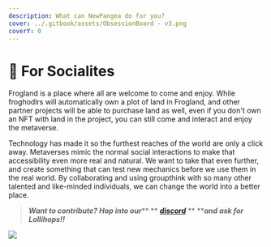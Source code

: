 ```yaml
---
description: What can NewPangea do for you?
cover: ../.gitbook/assets/ObsessionBoard - v3.png
coverY: 0
---
```


# 💃 For Socialites

Frogland is a place where all are welcome to come and enjoy. While froghodlrs will automatically own a plot of land in Frogland, and other partner projects will be able to purchase land as well, even if you don't own an NFT with land in the project, you can still come and interact and enjoy the metaverse.

Technology has made it so the furthest reaches of the world are only a click away. Metaverses mimic the normal social interactions to make that accessibility even more real and natural. We want to take that even further, and create something that can test new mechanics before we use them in the real world. By collaborating and using groupthink with so many other talented and like-minded individuals, we can change the world into a better place.

> _**Want to contribute? Hop into our**_** ** [_**discord**_](https://discord.gg/frogland) ** **_**and ask for Lollihops!!**_

![](../.gitbook/assets/bootleg\_mk.jpg)

